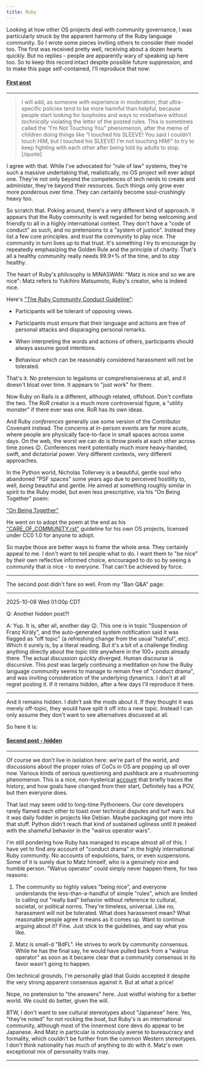 ```yaml
---
title: Ruby
---
```


Looking  at how other OS projects deal with community governance, I
was particularly struck by the apparent harmony of the Ruby language
community. So I wrote some pieces inviting others to consider their
model too. The first was received pretty well, receiving about a
dozen hearts quickly. But no replies - people are apparently
wary of speaking up here too. So to keep this record intact
despite possible future  suppression, and to make this page self-contained,
I'll reproduce that now:

#### [First post](https://discuss.python.org/t/suspension-of-franz-kiraly/103776/104)

---

> I will add, as someone *with* experience in moderation, that ultra-specific policies tend to be more harmful than helpful, because people start looking for loopholes and ways to misbehave without *technically* violating the letter of the posted rules. This is sometimes called the “I’m Not Touching You” phenomenon, after the meme of children doing things like “I touched his SLEEVE! You said I couldn’t touch HIM, but I touched his SLEEVE! I’m not touching HIM!” to try to keep fighting with each other after being told by adults to stop.
[/quote]

I agree with that. While I've advocated for "rule of law" systems, they're such a massive undertaking that, realistically, no OS project will ever adopt one. They're not only beyond the competences of tech nerds to create and administer, they're beyond their resources. Such things only grow ever more ponderous over time. They can certainly become soul-crushingly heavy too.

So scratch that. Poking around, there's a very different kind of approach. It appears that the Ruby community is well regarded for being welcoming and friendly to all in a highly international context. They don't have a "code of conduct" as such, and no pretensions to a "system of justice". Instead they list a few core principles. and _trust_ the community to play nice. The community in turn lives up to that trust. It's something I try to encourage by repeatedly emphasizing the Golden Rule and the principle of charity. That's all a healthy community really needs 99.9+% of the time, and to _stay_ healthy.

The heart of Ruby's philosophy is MINASWAN: "Matz is nice and so we are nice": Matz refers to  Yukihiro Matsumoto, Ruby's creator, who is indeed nice.

Here's ["The Ruby Community Conduct Guideline"](https://www.ruby-lang.org/en/conduct/):

- Participants will be tolerant of opposing views.

- Participants must ensure that their language and actions are free of personal attacks and disparaging personal remarks.

- When interpreting the words and actions of others, participants should always assume good intentions.

- Behaviour which can be reasonably considered harassment will not be tolerated.

That's it. No pretension to legalisms or comprehensiveness at all, and it doesn't bloat over time. It appears to "just work" for them.

Now Ruby on Rails is a different, although related, offshoot. Don't conflate the two. The RoR creator is a much more controversial figure, a "utility monster" if there ever was one. RoR has its own ideas.

And Ruby _conferences_ generally use some version of the Contributor Covenant instead. The concerns at in-person events are far more acute, where people are physically face-to-face in small spaces across some days. On the web, the worst we can do is throw pixels at each other across time zones :wink:. Conferences merit potentially much more heavy-handed, swift, and dictatorial power. Very different contexts, very different approaches.

In the Python world, Nicholas Tollervey is a beautiful, gentle soul who abandoned "PSF spaces" some years ago due to perceived hostility to, well, _being_ beautiful and gentle. He aimed at something roughly similar in spirit to the Ruby model, but even less prescriptive, via his "On Being Together" poem:

["On Being Together"](https://ntoll.org/article/on-being-together/)

He went on to adopt the poem at the end as his ["CARE_OF_COMMUNITY.rst"](https://github.com/ntoll/being_together?tab=readme-ov-file) guideline for his own OS projects, licensed under CC0 1.0 for anyone to adopt.

So maybe those are better ways to frame the whole area. They certainly appeal to me. I don't want to tell people what to do. I want them to "be nice" by their own reflective informed choice, encouraged to do so by seeing a community that _is_ nice - to everyone. That can't be achieved by force.

---

The second post didn't fare so well. From my "Ban Q&A" page:

---

2025-10-08 Wed 01:00p CDT

Q: Another hidden post?!

A: Yup. It is, after all, another day 😉. This one is in topic "Suspension of Franz Király", and the auto-generated system notification said it was flagged as "off topic" (a refreshing change from the usual "hateful", etc). Which it surely is, by a literal reading. But it's a bit of a challenge finding anything directly about the topic title anywhere in the 100+ posts already there. The actual discussion quickly diverged. Human discourse is discursive. This post was largely continuing a meditation on how the Ruby language community seems to manage to remain free of "conduct drama", and was inviting consideration of the underlying dynamics. I don't at all regret posting it. If it remains hidden, after a few days I'll reproduce it here.

---

And it remains hidden. I didn't ask the mods about it. If they thought it was merely off-topic, they would have split it off into a new topic. Instead I can only assume they don't want to see alternatives discussed at all.

So here it is:

#### [Second post - hidden](https://discuss.python.org/t/suspension-of-franz-kiraly/103776/105)

---

Of course we don't live in isolation here: we're part of the world, and discussions about the proper roles of CoCs in OS are popping up all over now. Various kinds of serious questioning and pushback are a mushrooming phenomenon. This is a nice, non-hysterical [account](https://shujisado.org/2025/09/30/why-heavy-codes-of-conduct-are-unnecessary-for-most-open-source-projects/) that briefly traces the history, and how goals have changed from their start, Definitely has a POV, but then everyone does.

That last may seem odd to long-time Pythoneers. Our core developers rarely flamed each other to toast over technical disputes and turf wars. but it was daily fodder in projects like Debian. Maybe packaging got more into that stuff. Python didn't reach that kind of sustained ugliness until it peaked with the shameful behavior in the "walrus operator wars".

I'm still pondering how Ruby has managed to escape almost all of this. I have yet to find any account of "conduct drama" in the highly international Ruby community. No accounts of expulsions, bans, or even suspensions. Some of it is surely due to Matz himself, who is a genuinely nice and humble person. "Walrus operator" could simply never happen there, for two reasons:

1. The community so highly values "being nice", and everyone understands the less-than-a-handful of simple "rules", which are limited to calling out "really bad" behavior without reference to cultural, societal, or political norms. They're timeless, universal. Like no, harassment will not be tolerated. What does harassment mean? What reasonable people agree it means as it comes up. Want to continue arguing about it? Fine. Just stick to the guidelines, and say what you like.

2. Matz is small-d "BdFL". He strives to work by community consensus. While he has the final say, he would have pulled back from a "walrus operator" as soon as it became clear that a community consensus in its favor wasn't going to happen.

Om technical grounds, I'm personally glad that Guido accepted it despite the very strong apparent consensus against it. But at what a price!

Nope, no pretension to "the answers" here. Just wistful wishing for a better world. We could do better, given the will.

BTW, I don't want to see cultural stereotypes about "Japanese" here. Yes, "they're noted" for not rocking the boat, but Ruby's is an international community, although most of the innermost core devs do appear to be Japanese. And Matz in particular is notoriously averse to bureaucracy and formality, which couldn't be further from the common Western stereotypes. I don't think nationality has much of anything to do with it. Matz's own exceptional mix of personality traits may.

---
